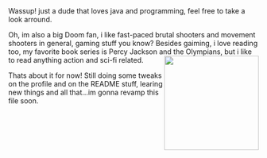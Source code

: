 
##
<p allign"center"> Wassup! just a dude that loves java and programming, feel free to take a look arround.

Oh, im also a big Doom fan, i like fast-paced brutal shooters and movement shooters in general, gaming stuff you know? 
Besides gaiming, i love reading too, my favorite book series is Percy Jackson and the Olympians, but i like to read anything action and sci-fi related.
<img align="right" alt="" height="190px" src="https://media.tenor.com/8oz5KxyfiesAAAAM/demon.gif">

Thats about it for now! Still doing some tweaks on the profile and on the README stuff, learing new things and all that...im gonna revamp this file soon. 



